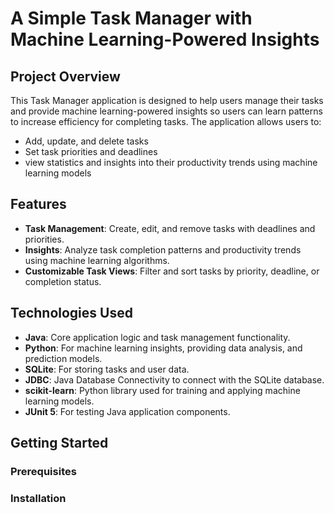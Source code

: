 # A Simple Task Manager with Machine Learning-Powered Insights

## Project Overview

This Task Manager application is designed to help users manage their tasks and provide machine learning-powered
insights so users can learn patterns to increase efficiency for completing tasks. The application allows users to:
- Add, update, and delete tasks
- Set task priorities and deadlines
- view statistics and insights into their productivity trends using machine learning models

## Features

- **Task Management**: Create, edit, and remove tasks with deadlines and priorities.
- **Insights**: Analyze task completion patterns and productivity trends using machine learning algorithms.
- **Customizable Task Views**: Filter and sort tasks by priority, deadline, or completion status.

## Technologies Used

- **Java**: Core application logic and task management functionality.
- **Python**: For machine learning insights, providing data analysis, and prediction models.
- **SQLite**: For storing tasks and user data.
- **JDBC**: Java Database Connectivity to connect with the SQLite database.
- **scikit-learn**: Python library used for training and applying machine learning models.
- **JUnit 5**: For testing Java application components.

## Getting Started

### Prerequisites

### Installation

